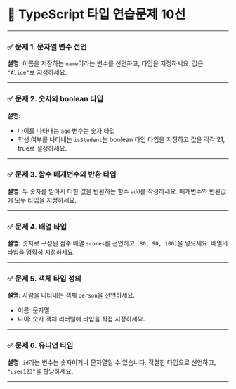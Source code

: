
# 🧪 TypeScript 타입 연습문제 10선

---

### ✅ 문제 1. 문자열 변수 선언

**설명:** 이름을 저장하는 `name`이라는 변수를 선언하고, 타입을 지정하세요. 값은 `"Alice"`로 지정하세요.

---

### ✅ 문제 2. 숫자와 boolean 타입

**설명:**

* 나이를 나타내는 `age` 변수는 숫자 타입
* 학생 여부를 나타내는 `isStudent`는 boolean 타입
  타입을 지정하고 값을 각각 21, true로 설정하세요.

---

### ✅ 문제 3. 함수 매개변수와 반환 타입

**설명:**
두 숫자를 받아서 더한 값을 반환하는 함수 `add`를 작성하세요.
매개변수와 반환값에 모두 타입을 지정하세요.

---

### ✅ 문제 4. 배열 타입

**설명:**
숫자로 구성된 점수 배열 `scores`를 선언하고 `[80, 90, 100]`을 넣으세요.
배열의 타입을 명확히 지정하세요.

---

### ✅ 문제 5. 객체 타입 정의

**설명:**
사람을 나타내는 객체 `person`을 선언하세요.

* 이름: 문자열
* 나이: 숫자
  객체 리터럴에 타입을 직접 지정하세요.

---

### ✅ 문제 6. 유니언 타입

**설명:**
`id`라는 변수는 숫자이거나 문자열일 수 있습니다.
적절한 타입으로 선언하고, `"user123"`을 할당하세요.

---
